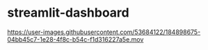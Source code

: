 # streamlit-dashboard
https://user-images.githubusercontent.com/53684122/184898675-04bb45c7-1e28-4f8c-b54c-f1d316227a5e.mov
